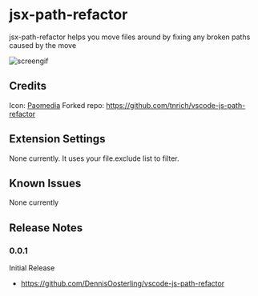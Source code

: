 # jsx-path-refactor

jsx-path-refactor helps you move files around by fixing any broken paths caused by the move

![screengif](https://user-images.githubusercontent.com/2730609/30983344-21daee0c-a458-11e7-89c5-a0de73f47064.gif)

## Credits
Icon: [Paomedia](https://www.iconfinder.com/paomedia)
Forked repo: https://github.com/tnrich/vscode-js-path-refactor

## Extension Settings
None currently. It uses your file.exclude list to filter.

## Known Issues
None currently

## Release Notes

### 0.0.1
Initial Release

- https://github.com/DennisOosterling/vscode-js-path-refactor
